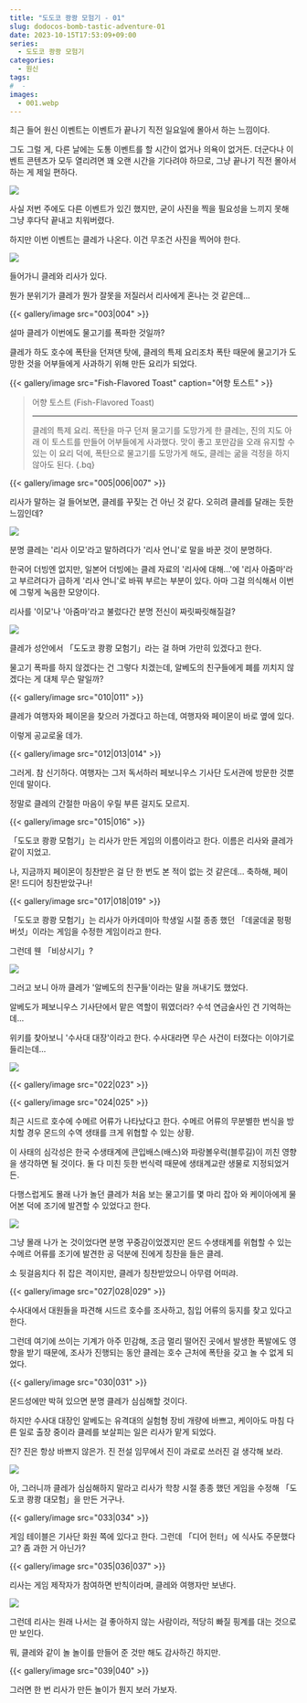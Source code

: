 ```yaml
---
title: "도도코 쾅쾅 모험기 - 01"
slug: dodocos-bomb-tastic-adventure-01
date: 2023-10-15T17:53:09+09:00
series:
  - 도도코 쾅쾅 모험기
categories:
  - 원신
tags:
#  - 
images:
  - 001.webp
---
```


최근 들어 원신 이벤트는 이벤트가 끝나기 직전 일요일에 몰아서 하는 느낌이다.

그도 그럴 게, 다른 날에는 도통 이벤트를 할 시간이 없거나 의욕이 없거든. 더군다나 이벤트 콘텐츠가 모두 열리려면 꽤 오랜 시간을 기다려야 하므로, 그냥 끝나기 직전 몰아서 하는 게 제일 편하다.

![](001.webp)

사실 저번 주에도 다른 이벤트가 있긴 했지만, 굳이 사진을 찍을 필요성을 느끼지 못해 그냥 후다닥 끝내고 치워버렸다.

하지만 이번 이벤트는 클레가 나온다. 이건 무조건 사진을 찍어야 한다.

![](002.webp)

들어가니 클레와 리사가 있다.

뭔가 분위기가 클레가 뭔가 잘못을 저질러서 리사에게 혼나는 것 같은데...

{{< gallery/image src="003|004" >}}

설마 클레가 이번에도 물고기를 폭파한 것일까? 

클레가 하도 호수에 폭탄을 던져댄 탓에, 클레의 특제 요리조차 폭탄 때문에 물고기가 도망한 것을 어부들에게 사과하기 위해 만든 요리가 되었다.

{{< gallery/image src="Fish-Flavored Toast" caption="어향 토스트" >}}

> 어향 토스트 (Fish-Flavored Toast)
> ***
> 클레의 특제 요리. 폭탄을 마구 던져 물고기를 도망가게 한 클레는, 진의 지도 아래 이 토스트를 만들어 어부들에게 사과했다.
> 맛이 좋고 포만감을 오래 유지할 수 있는 이 요리 덕에, 폭탄으로 물고기를 도망가게 해도, 클레는 굶을 걱정을 하지 않아도 된다.
{.bq}

{{< gallery/image src="005|006|007" >}}

리사가 말하는 걸 들어보면, 클레를 꾸짖는 건 아닌 것 같다. 오히려 클레를 달래는 듯한 느낌인데?

![](008.webp)

분명 클레는 '리사 이모'라고 말하려다가 '리사 언니'로 말을 바꾼 것이 분명하다.

한국어 더빙엔 없지만, 일본어 더빙에는 클레 자료의 '리사에 대해...'에 '리사 아줌마'라고 부르려다가 급하게 '리사 언니'로 바꿔 부르는 부분이 있다. 아마 그걸 의식해서 이번에 그렇게 녹음한 모양이다.

리사를 '이모'나 '아줌마'라고 불렀다간 분명 전신이 짜릿짜릿해질걸?

![](009.webp)

클레가 성안에서 「도도코 쾅쾅 모험기」라는 걸 하며 가만히 있겠다고 한다.

물고기 폭파를 하지 않겠다는 건 그렇다 치겠는데, 알베도의 친구들에게 폐를 끼치지 않겠다는 게 대체 무슨 말일까?

{{< gallery/image src="010|011" >}}

클레가 여행자와 페이몬을 찾으러 가겠다고 하는데, 여행자와 페이몬이 바로 옆에 있다.

이렇게 공교로울 데가.

{{< gallery/image src="012|013|014" >}}

그러게. 참 신기하다. 여행자는 그저 독서하러 페보니우스 기사단 도서관에 방문한 것뿐인데 말이다.

정말로 클레의 간절한 마음이 우릴 부른 걸지도 모르지.

{{< gallery/image src="015|016" >}}

「도도코 쾅쾅 모험기」는 리사가 만든 게임의 이름이라고 한다. 이름은 리사와 클레가 같이 지었고.

나, 지금까지 페이몬이 칭찬받은 걸 단 한 번도 본 적이 없는 것 같은데... 축하해, 페이몬! 드디어 칭찬받았구나!

{{< gallery/image src="017|018|019" >}}

「도도코 쾅쾅 모험기」는 리사가 아카데미아 학생일 시절 종종 했던 「데굴데굴 펑펑 버섯」이라는 게임을 수정한 게임이라고 한다.

그런데 웬 「비상시기」?

![](020.webp)

그러고 보니 아까 클레가 '알베도의 친구들'이라는 말을 꺼내기도 했었다.

알베도가 페보니우스 기사단에서 맡은 역할이 뭐였더라? 수석 연금술사인 건 기억하는데...

위키를 찾아보니 '수사대 대장'이라고 한다. 수사대라면 무슨 사건이 터졌다는 이야기로 들리는데...

![](021.webp)

{{< gallery/image src="022|023" >}}

{{< gallery/image src="024|025" >}}

최근 시드르 호수에 수메르 어류가 나타났다고 한다. 수메르 어류의 무분별한 번식을 방치할 경우 몬드의 수역 생태를 크게 위협할 수 있는 상황.

이 사태의 심각성은 한국 수생태계에 큰입배스(배스)와 파랑볼우럭(블루길)이 끼친 영향을 생각하면 될 것이다. 둘 다 미친 듯한 번식력 때문에 생태계교란 생물로 지정되었거든.

다행스럽게도 몰래 나가 놀던 클레가 처음 보는 물고기를 몇 마리 잡아 와 케이아에게 물어본 덕에 조기에 발견할 수 있었다고 한다.

![](026.webp)

그냥 몰래 나가 논 것이었다면 분명 꾸중감이었겠지만 몬드 수생태계를 위협할 수 있는 수메르 어류를 조기에 발견한 공 덕분에 진에게 칭찬을 들은 클레.

소 뒷걸음치다 쥐 잡은 격이지만, 클레가 칭찬받았으니 아무렴 어떠랴.

{{< gallery/image src="027|028|029" >}}

수사대에서 대원들을 파견해 시드르 호수를 조사하고, 침입 어류의 둥지를 찾고 있다고 한다.

그런데 여기에 쓰이는 기계가 아주 민감해, 조금 멀리 떨어진 곳에서 발생한 폭발에도 영향을 받기 때문에, 조사가 진행되는 동안 클레는 호수 근처에 폭탄을 갖고 놀 수 없게 되었다.

{{< gallery/image src="030|031" >}}

몬드성에만 박혀 있으면 분명 클레가 심심해할 것이다.

하지만 수사대 대장인 알베도는 유격대의 실험형 장비 개량에 바쁘고, 케이아도 마침 다른 일로 출장 중이라 클레를 보살피는 일은 리사가 맡게 되었다.

진? 진은 항상 바쁘지 않은가. 진 전설 임무에서 진이 과로로 쓰러진 걸 생각해 보라.

![](032.webp)

아, 그러니까 클레가 심심해하지 말라고 리사가 학창 시절 종종 했던 게임을 수정해 「도도코 쾅쾅 대모험」을 만든 거구나.

{{< gallery/image src="033|034" >}}

게임 테이블은 기사단 화원 쪽에 있다고 한다. 그런데 「디어 헌터」에 식사도 주문했다고? 좀 과한 거 아닌가?

{{< gallery/image src="035|036|037" >}}

리사는 게임 제작자가 참여하면 반칙이라며, 클레와 여행자만 보낸다.

![](038.webp)

그런데 리사는 원래 나서는 걸 좋아하지 않는 사람이라, 적당히 빠질 핑계를 대는 것으로만 보인다.

뭐, 클레와 같이 놀 놀이를 만들어 준 것만 해도 감사하긴 하지만.

{{< gallery/image src="039|040" >}}

그러면 한 번 리사가 만든 놀이가 뭔지 보러 가보자.
